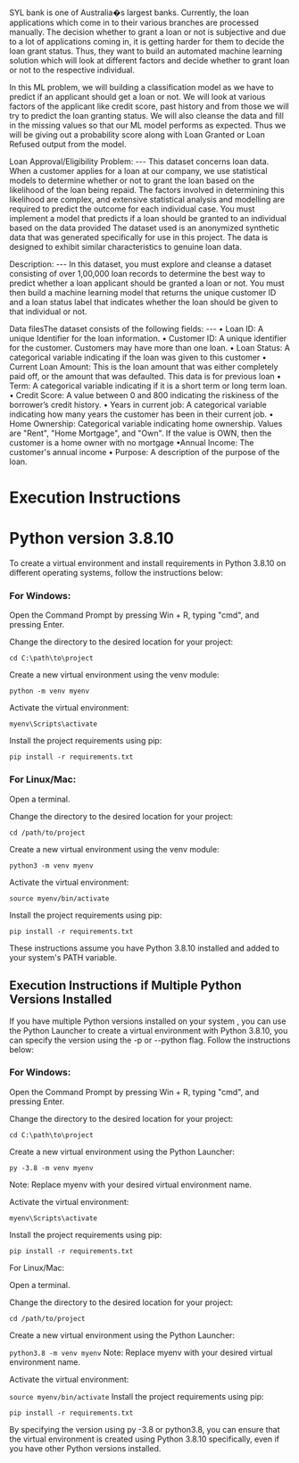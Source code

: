 SYL bank is one of Australia�s largest banks. Currently, the loan applications which come in to their various branches are processed manually. The decision whether to grant a loan or not is subjective and due to a lot of applications coming in, it is getting harder for them to decide the loan grant status. Thus, they want to build an automated machine learning solution which will look at different factors and decide whether to grant loan or not to the respective individual.

In this ML problem, we will building a classification model as we have to predict if an applicant should get a loan or not. We will look at various factors of the applicant like credit score, past history and from those we will try to predict the loan granting status. We will also cleanse the data and fill in the missing values so that our ML model performs as expected. Thus we will be giving out a probability score along with Loan Granted or Loan Refused output from the model.

Loan Approval/Eligibility Problem: ---
This dataset concerns loan data. When a customer applies for
a loan at our company, we use statistical models to
determine whether or not to grant the loan based on the
likelihood of the loan being repaid. The factors involved in
determining this likelihood are complex, and extensive
statistical analysis and modelling are required to predict the
outcome for each individual case. You must implement a
model that predicts if a loan should be granted to an
individual based on the data provided
The dataset used is an anonymized synthetic data that was
generated specifically for use in this project. The data is
designed to exhibit similar characteristics to genuine loan
data.

Description: ---
In this dataset, you must explore and cleanse a dataset
consisting of over 1,00,000 loan records to determine the
best way to predict whether a loan applicant should be
granted a loan or not. You must then build a machine
learning model that returns the unique customer ID and a
loan status label that indicates whether the loan should be
given to that individual or not.

Data filesThe dataset consists of the
following fields: ---
• Loan ID: A unique Identifier for the loan information.
• Customer ID: A unique identifier for the customer.
Customers may have more than one loan.
• Loan Status: A categorical variable indicating if the
loan was given to this customer
• Current Loan Amount: This is the loan amount
that was either completely paid off, or the amount that
was defaulted. This data is for previous loan
• Term: A categorical variable indicating if it is a short
term or long term loan.
• Credit Score: A value between 0 and 800 indicating
the riskiness of the borrower’s credit history.
• Years in current job: A categorical variable indicating
how many years the customer has been in their current job.
• Home Ownership: Categorical variable indicating home
ownership. Values are "Rent", "Home Mortgage", and
"Own". If the value is OWN, then the customer is a home
owner with no mortgage
•Annual Income: The customer's annual income
• Purpose: A description of the purpose of the loan.




# Execution Instructions



# Python version 3.8.10

To create a virtual environment and install requirements in Python 3.8.10 on different operating systems, follow the instructions below:

### For Windows:

Open the Command Prompt by pressing Win + R, typing "cmd", and pressing Enter.

Change the directory to the desired location for your project:

`cd C:\path\to\project`

Create a new virtual environment using the venv module:

`python -m venv myenv`

Activate the virtual environment:

`myenv\Scripts\activate`

Install the project requirements using pip:

`pip install -r requirements.txt`


### For Linux/Mac:

Open a terminal.

Change the directory to the desired location for your project:

`cd /path/to/project`

Create a new virtual environment using the venv module:

`python3 -m venv myenv`

Activate the virtual environment:

`source myenv/bin/activate`

Install the project requirements using pip:

`pip install -r requirements.txt`

These instructions assume you have Python 3.8.10 installed and added to your system's PATH variable.


## Execution Instructions if Multiple Python Versions Installed


If you have multiple Python versions installed on your system , you can use the Python Launcher to create a virtual environment with Python 3.8.10, you can specify the version using the -p or --python flag. Follow the instructions below:

### For Windows:

Open the Command Prompt by pressing Win + R, typing "cmd", and pressing Enter.

Change the directory to the desired location for your project:

`cd C:\path\to\project`

Create a new virtual environment using the Python Launcher:

`py -3.8 -m venv myenv`

Note: Replace myenv with your desired virtual environment name.

Activate the virtual environment:

`myenv\Scripts\activate`

Install the project requirements using pip:

`pip install -r requirements.txt`


For Linux/Mac:

Open a terminal.

Change the directory to the desired location for your project:

`cd /path/to/project`

Create a new virtual environment using the Python Launcher:

`python3.8 -m venv myenv`
Note: Replace myenv with your desired virtual environment name.

Activate the virtual environment:

`source myenv/bin/activate`
Install the project requirements using pip:

`pip install -r requirements.txt`


By specifying the version using py -3.8 or python3.8, you can ensure that the virtual environment is created using Python 3.8.10 specifically, even if you have other Python versions installed.






